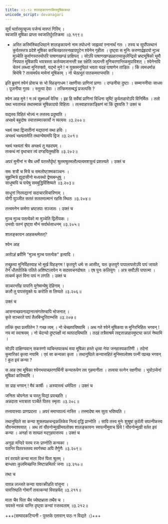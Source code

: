 ```yaml
---
title: ०३-१२ शालङ्कायनरक्षितमूषिककथा
unicode_script: devanagari
---
```

सूर्यं भर्तारमुत्सृज्य पर्जन्यं मारुतं गिरिम् ।  
स्वजातिं मूषिका प्राप्ता स्वजातिर्दुरतिक्रमा ॥३.१९९॥

  - अस्ति कस्मिंश्चिदधिष्ठाने शालङ्कायनो नाम तपोधनो जाह्नव्यां स्नानार्थं गतः । तस्य च सूर्योपस्थानं कुर्वतस्तत्र प्रदेशे मूषिका काचित्खरतरनखाग्रपुटेन श्येनेन गृहीता । दृष्ट्वा स मुनिः करुणार्द्रहृदयो मुञ्च मुञ्चेति कुर्वाणस्तस्योपरि पाषाणखण्डं प्राक्षिपत् । सोऽपि पाषाणखण्डप्रहारव्याकुलेन्द्रियो भ्रष्टमूषिको भूमौ निपपात मूषिकापि भयत्रस्ता कर्तव्यमजानन्ती रक्ष रक्षेति जल्पन्ती मुनिचरणान्तिकमुपाविशत् । श्येनेनापि चेतनं लब्ध्वा मुनिरुक्तो, यद्भो मुने ! न युक्तमनुष्ठितं भवता यदहं पाषाणेन ताडितः
। किं त्वमधर्मान्न बिभेषि ? तत्समर्पय मामेनां मूषिकाम् । नो चेत्प्रभूतं पातकमवाप्स्यसि ।  

इति ब्रुवाणं श्येनं प्रोवाच सः भो विहङ्गाधम ! रक्षणीयाः प्राणिनां प्राणाः । दण्डनीया दुष्टाः । सम्माननीयाः साधवः । पूजनीया गुरवः । स्तुत्या देवाः । तत्किमसम्बद्धं प्रजल्पसि ?

श्येन आह मुने ! न त्वं सूक्ष्मधर्मं वेत्सि । इह हि सर्वेषां प्राणिनां विधिना सृष्टिं कुर्वताहारोऽपि विनिर्मितः । ततो यथा भवतामन्नं तथास्माकं मूषिकादयो विहिताः । तत्स्वाहारकाङ्क्षिणं मां किं दूषयसि ? उक्तं च

यद्यस्य विहितं भोज्यं न तत्तस्य प्रदुष्यति ।  
अभक्ष्ये बहुदोषः स्यात्तस्मात्कार्यो न व्यत्ययः ॥३.२००॥  

भक्ष्यं यथा द्विजातीनां मद्यपानां यथा हविः ।  
अभक्ष्यं भक्ष्यतामेति तथान्येषामपि द्विज ॥३.२०१॥  

भक्ष्यं भक्ष्यतां श्रेय अभक्ष्यं तु महदघम् ।  
तत्कथं मां वृथाचार त्वं दण्डयितुमर्हसि ॥३.२०२॥

अपरं मुनीनां न चैष धर्मो यतस्तैर्दृष्टं श्रुतमश्रुतमलौल्यत्वमशत्रुत्वं प्रशस्यते । उक्तं च

समः शत्रौ च मित्रे च समलोष्टाश्मकाञ्चनः ।  
सुहृन्मित्रे ह्युदासीनो मध्यस्थो द्वेष्यबन्धुषु ।  
साधुष्वपि च पापेषु समबुद्धिर्विशिष्यते ॥३.२०३॥  

साधूनां निरवद्यानां सदाचारविचारिणाम् ।  
योगी युञ्जीत सततं सततमात्मानं रहसि स्थितः ॥३.२०४॥

तत्त्वमनेन कर्मणा भ्रष्टतपाः सञ्जातः । उक्तं च

मुञ्च मुञ्च पतत्येको मा मुञ्चेति द्वितीयकः ।  
उभयोः पतनं दृष्ट्वा मौनं सर्वार्थसाधनम् ॥३.२०५॥

शालङ्कायन आहकथमेतत्?

श्येन आह

<div class="js_include" url="../03-13_trimunikathA/"  newLevelForH1="3" includeTitle="true"> </div>

अतोऽहं ब्रवीमि "मुञ्च मुञ्च पतत्येक" इत्यादि ।  

तच्छ्रुत्वा मुनिर्विहस्याह भो मूर्ख विहङ्गम ! कृतयुगे धर्मः स आसीत्, यतः कृतयुगे पापालापतोऽपि पापं जायते तेन धौतपोतिके पतिते अशिष्टालापेन न सदपवचनदोषतः । एष पुनः कलियुगः । अत्र सर्वोऽपि पापात्मा । तत्कर्म कृतं विना पापं न लगति । उक्तं च

सञ्चरन्तीह पापानि युगेष्वन्येषु देहिनाम् ।  
कलौ तु पापसंयुक्ते यः करोति स लिप्यते ॥३.२०६॥

उक्तं च

आसनाच्छयनाद्यानात्संगतेश्चापि भोजनात् ।  
कृते सञ्चरते पापं तैलबिन्दुरिवाम्भसि ॥३.२०७॥

तत्किं वृथा प्रलपितेन ? गच्छ त्वम् । नो चेच्छापयिष्यामि । अथ गते श्येने मूषिकया स मुनिरभिहितः भगवन् ! नय मां स्वाश्रयम् । नो चेदन्यो दुष्टपक्षी मां व्यापादयिष्यति । तदहं तत्रैवाश्रमे त्वद्दत्तान्नाहारमुष्ट्या कालं नेष्यामि ।  

सोऽपि दाक्षिण्यवान् सकरुणो व्यचिन्तयत्कथं मया मूषिका हस्ते धृत्वा नेया जनहास्यकारिणी । तदेनां कुमारिकां कृत्वा नयामि । एवं सा कन्यका कृता । तथानुष्ठिते कन्यासहितं मुनिमवलोक्य पत्नी पप्रच्छ भगवन् ! कुत इयं कन्या ?

स आह एषा मूषिका श्येनभयाच्छरणार्थिनी कन्यारूपेण तव गृहमानीता । तत्त्वया यत्नेन रक्षणीया । भूयोऽप्येनां मूषिकां करिष्यामि ।  

सा प्राह भगवन् ! मैवं कार्षीः । अस्यास्त्वं धर्मपिता । उक्तं च

जनिता चोपनेता च यस्तु विद्यां प्रयच्छति ।  
अन्नदाता भयत्राता पञ्चैते पितरः स्मृताः ॥३.२०८॥

तत्त्वयास्याः प्राणप्रदत्ता ।  अपरं ममाप्यपत्यं नास्ति । तस्मादेषा मम सुता भविष्यति ।  

तथानुष्ठिते सा कन्या शुक्लपक्षचन्द्रकलिकेव नित्यं वृद्धिं प्राप्नोति । सापि तस्य मुनेः शुश्रूषां कुर्वती सपत्नीकस्य यौवनमाश्वयात् । अथ तां यौवनोन्मुखीमवलोक्य शालङ्कायनः स्वपत्नीमुवाच प्रिये ! यौवनोन्मुखी वर्तत इयं कन्या । अनर्हा स साम्प्रतं मद्गृहवासस्य । उक्तं च

अनूढा मन्दिरे यस्य रजः प्राप्नोति कन्यका ।  
पतन्ति पितरस्तस्य स्वर्गस्था अपि तैर्गुणैः ॥३.२०९॥  

वरं वरयते कन्या माता वित्तं पिता श्रुतम् ।  
बान्धवाः कुलमिच्छन्ति मिष्टान्नमितरे जनाः ॥३.२१०॥

तथा च

यावन्न लज्जते कन्या यावत्क्रीडति पांसुना ।  
यावत्तिष्ठति गोमार्गे तावत्कन्यां विवाहयेत् ॥३.२११॥  

माता चैव पिता चैव ज्येष्ठभ्राता तथैव च ।  
त्रयस्ते नरकं यान्ति दृष्ट्वा कन्यां रजस्वलाम् ॥३.२१२॥

+++(सम्पादकटिप्पनी - पुस्तके एतावान् पाठः न विद्यते ।)+++
